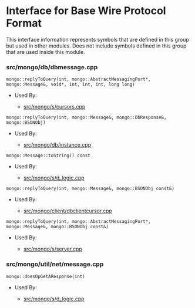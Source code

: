 
# Interface for Base Wire Protocol Format
This interface information represents symbols that are defined in this group but used in other modules.  Does not include symbols defined in this group that are used inside this module.

### src/mongo/db/dbmessage.cpp

<div></div>

    mongo::replyToQuery(int, mongo::AbstractMessagingPort*, mongo::Message&, void*, int, int, int, long long)

- Used By:

    - [src/mongo/s/cursors.cpp](../../../../sharding/sharding\_uncategorized)

<div></div>

    mongo::replyToQuery(int, mongo::Message&, mongo::DbResponse&, mongo::BSONObj)

- Used By:

    - [src/mongo/db/instance.cpp](../../../../storage/storage\_layer\_structure)

<div></div>

    mongo::Message::toString() const

- Used By:

    - [src/mongo/s/d\_logic.cpp](../../../../sharding/writeback\_listener)

<div></div>

    mongo::replyToQuery(int, mongo::Message&, mongo::BSONObj const&)

- Used By:

    - [src/mongo/client/dbclientcursor.cpp](../../../../network/cpp\_client\_driver)

<div></div>

    mongo::replyToQuery(int, mongo::AbstractMessagingPort*, mongo::Message&, mongo::BSONObj const&)

- Used By:

    - [src/mongo/s/server.cpp](../../../../process\_management/mongos\_and\_mongod\_mains)

### src/mongo/util/net/message.cpp

<div></div>

    mongo::doesOpGetAResponse(int)

- Used By:

    - [src/mongo/s/d\_logic.cpp](../../../../sharding/writeback\_listener)
